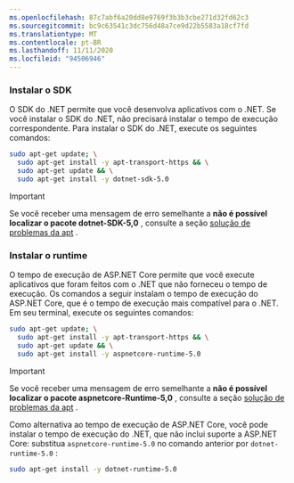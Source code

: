 ```yaml
---
ms.openlocfilehash: 87c7abf6a20dd8e9769f3b3b3cbe271d32fd62c3
ms.sourcegitcommit: bc9c63541c3dc756d48a7ce9d22b5583a18cf7fd
ms.translationtype: MT
ms.contentlocale: pt-BR
ms.lasthandoff: 11/11/2020
ms.locfileid: "94506946"
---
```


### <a name="install-the-sdk"></a>Instalar o SDK

O SDK do .NET permite que você desenvolva aplicativos com o .NET. Se você instalar o SDK do .NET, não precisará instalar o tempo de execução correspondente. Para instalar o SDK do .NET, execute os seguintes comandos:

```bash
sudo apt-get update; \
  sudo apt-get install -y apt-transport-https && \
  sudo apt-get update && \
  sudo apt-get install -y dotnet-sdk-5.0
```

> [!IMPORTANT]
> Se você receber uma mensagem de erro semelhante a **não é possível localizar o pacote dotnet-SDK-5,0** , consulte a seção [solução de problemas da apt](#apt-troubleshooting) .

### <a name="install-the-runtime"></a>Instalar o runtime

O tempo de execução de ASP.NET Core permite que você execute aplicativos que foram feitos com o .NET que não forneceu o tempo de execução. Os comandos a seguir instalam o tempo de execução do ASP.NET Core, que é o tempo de execução mais compatível para o .NET. Em seu terminal, execute os seguintes comandos:

```bash
sudo apt-get update; \
  sudo apt-get install -y apt-transport-https && \
  sudo apt-get update && \
  sudo apt-get install -y aspnetcore-runtime-5.0
```

> [!IMPORTANT]
> Se você receber uma mensagem de erro semelhante a **não é possível localizar o pacote aspnetcore-Runtime-5,0** , consulte a seção [solução de problemas da apt](#apt-troubleshooting) .

Como alternativa ao tempo de execução de ASP.NET Core, você pode instalar o tempo de execução do .NET, que não inclui suporte a ASP.NET Core: substitua `aspnetcore-runtime-5.0` no comando anterior por `dotnet-runtime-5.0` :

```bash
sudo apt-get install -y dotnet-runtime-5.0
```
